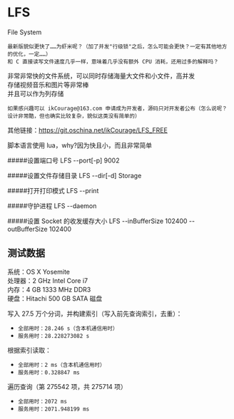 # LFS
File System

`最新版貌似更快了……为虾米呢？（加了并发"行级锁"之后，怎么可能会更快？一定有其他地方的优化，一定……）`<br>
`和 C 直接读写文件速度几乎一样，意味着几乎没有额外 CPU 消耗，还用过多的解释吗？`

非常非常快的文件系统，可以同时存储海量大文件和小文件，高并发<br>
存储视频音乐和图片等非常棒<br>
并且可以作为列存储<br>

`如果感兴趣可以 ikCourage@163.com 申请成为开发者，源码只对开发者公布（怎么说呢？设计非常酷，但也确实比较复杂，貌似这类没有简单的）`

其他链接：https://git.oschina.net/ikCourage/LFS_FREE<br>

脚本语言使用 lua，why?因为快且小，而且非常简单<br>

#####设置端口号
LFS --port[-p] 9002<br>

#####设置文件存储目录
LFS --dir[-d] Storage<br>

#####打开打印模式
LFS --print<br>

#####守护进程
LFS --daemon<br>

#####设置 Socket 的收发缓存大小
LFS --inBufferSize 102400 --outBufferSize 102400<br>


测试数据
-

系统：OS X Yosemite<br>
处理器：2 GHz Intel Core i7<br>
内存：4 GB 1333 MHz DDR3<br>
硬盘：Hitachi 500 GB SATA 磁盘<br>

写入 27.5 万个分词，并构建索引（写入前先查询索引，去重）：<br>
* `全部用时：28.246 s（含本机通信用时）`
* `服务用时：28.228273082 s`

根据索引读取：<br>
* `全部用时：2 ms（含本机通信用时）`
* `服务用时：0.328847 ms`

遍历查询（第 275542 项，共 275714 项）<br>
* `全部用时：2072 ms`
* `服务用时：2071.948199 ms`


